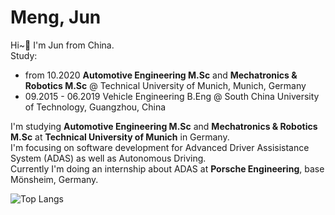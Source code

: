 # Meng, Jun
Hi~:wave: I'm Jun from China.  
Study:
- from 10.2020 **Automotive Engineering M.Sc** and **Mechatronics & Robotics M.Sc** @ Technical University of Munich, Munich, Germany
- 09.2015 - 06.2019 Vehicle Engineering B.Eng @ South China University of Technology, Guangzhou, China

I'm studying **Automotive Engineering M.Sc** and **Mechatronics & Robotics M.Sc** at **Technical University of Munich** in Germany.  
I'm focusing on software development for Advanced Driver Assisistance System (ADAS) as well as Autonomous Driving.  
Currently I'm doing an internship about ADAS at **Porsche Engineering**, base Mönsheim, Germany.  

<!---
![Anurag's GitHub stats](https://github-readme-stats.vercel.app/api?username=junmeng6025&show_icons=true&hide=prs)
--->
![Top Langs](https://github-readme-stats.vercel.app/api/top-langs/?username=junmeng6025&layout=compact&hide=jupyter%20notebook)  

<!-- I have experience & interest in:
- Application of Deep Learning / CV in Autonomous Driving
- ROS, ROS2 software development
- Stereo depth estimation
- AprilTag detection
- A html beginner, trying to build a personal homepage -->

<!---
junmeng6025/junmeng6025 is a ✨ special ✨ repository because its `README.md` (this file) appears on your GitHub profile.
You can click the Preview link to take a look at your changes.
--->
